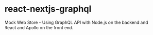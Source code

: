 # react-nextjs-graphql
Mock Web Store - Using GraphQL API with Node.js on the backend and React and Apollo on the front end.
